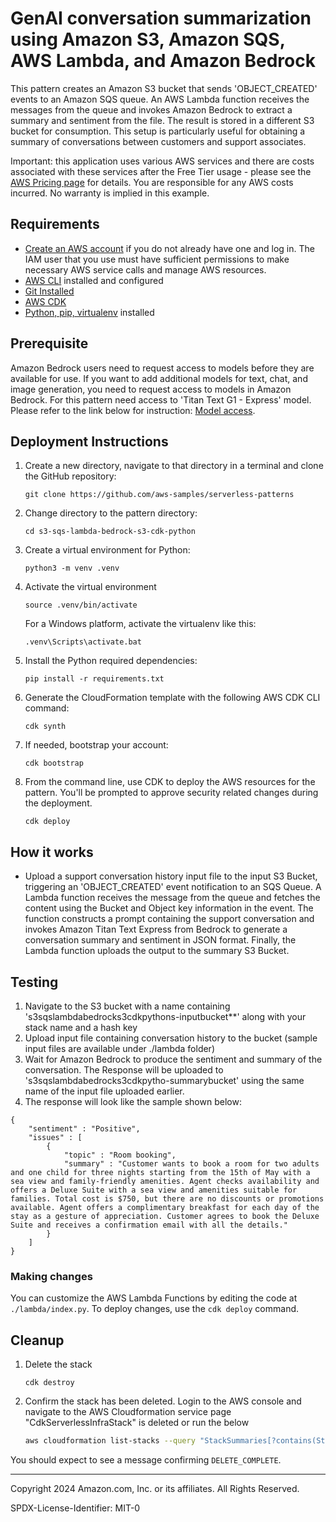 # GenAI conversation summarization using Amazon S3, Amazon SQS, AWS Lambda, and Amazon Bedrock

This pattern creates an Amazon S3 bucket that sends 'OBJECT_CREATED' events to an Amazon SQS queue. An AWS Lambda function receives the messages from the queue and invokes Amazon Bedrock to extract a summary and sentiment from the file. The result is stored in a different S3 bucket for consumption. This setup is particularly useful for obtaining a summary of conversations between customers and support associates.

Important: this application uses various AWS services and there are costs associated with these services after the Free Tier usage - please see the [AWS Pricing page](https://aws.amazon.com/pricing/) for details. You are responsible for any AWS costs incurred. No warranty is implied in this example.

## Requirements

* [Create an AWS account](https://portal.aws.amazon.com/gp/aws/developer/registration/index.html) if you do not already have one and log in. The IAM user that you use must have sufficient permissions to make necessary AWS service calls and manage AWS resources.
* [AWS CLI](https://docs.aws.amazon.com/cli/latest/userguide/install-cliv2.html) installed and configured
* [Git Installed](https://git-scm.com/book/en/v2/Getting-Started-Installing-Git)
* [AWS CDK](https://docs.aws.amazon.com/cdk/v2/guide/cli.html)
* [Python, pip, virtualenv](https://docs.aws.amazon.com/cdk/latest/guide/work-with-cdk-python.html) installed

## Prerequisite
Amazon Bedrock users need to request access to models before they are available for use. If you want to add additional models for text, chat, and image generation, you need to request access to models in Amazon Bedrock. For this pattern need access to 'Titan Text G1 - Express' model. Please refer to the link below for instruction:
[Model access](https://docs.aws.amazon.com/bedrock/latest/userguide/model-access.html).

## Deployment Instructions

1. Create a new directory, navigate to that directory in a terminal and clone the GitHub repository:
    ``` 
    git clone https://github.com/aws-samples/serverless-patterns
    ```
2. Change directory to the pattern directory:
    ```
    cd s3-sqs-lambda-bedrock-s3-cdk-python
    ```
3. Create a virtual environment for Python:
   ```
   python3 -m venv .venv
   ```
4. Activate the virtual environment
   ```
   source .venv/bin/activate
   ```
   For a Windows platform, activate the virtualenv like this:
   ```
   .venv\Scripts\activate.bat
5. Install the Python required dependencies:
   ```
   pip install -r requirements.txt
   ```
6. Generate the CloudFormation template with the following AWS CDK CLI command:
   ```
   cdk synth
   ```
7. If needed, bootstrap your account:
    ```
    cdk bootstrap
    ```
8. From the command line, use CDK to deploy the AWS resources for the pattern. You'll be prompted to approve security related changes during the deployment.
    ```
    cdk deploy
    ```

## How it works

* Upload a support conversation history input file to the input S3 Bucket, triggering an 'OBJECT_CREATED' event notification to an SQS Queue. A Lambda function receives the message from the queue and fetches the content  using the Bucket and Object key information in the event. The function constructs a prompt containing the support conversation and invokes Amazon Titan Text Express from Bedrock to generate a conversation summary and sentiment in JSON format. Finally, the Lambda function uploads the output to the summary S3 Bucket.


## Testing

1. Navigate to the S3 bucket with a name containing 's3sqslambdabedrocks3cdkpythons-inputbucket**' along with your stack name and a hash key
2. Upload input file containing conversation history to the bucket (sample input files are available under ./lambda folder)
3. Wait for Amazon Bedrock to produce the sentiment and summary of the conversation. The Response will be uploaded to 's3sqslambdabedrocks3cdkpytho-summarybucket' using the same name of the input file uploaded earlier.
4. The response will look like the sample shown below:
```
{
    "sentiment" : "Positive",
    "issues" : [
        {
            "topic" : "Room booking",
            "summary" : "Customer wants to book a room for two adults and one child for three nights starting from the 15th of May with a sea view and family-friendly amenities. Agent checks availability and offers a Deluxe Suite with a sea view and amenities suitable for families. Total cost is $750, but there are no discounts or promotions available. Agent offers a complimentary breakfast for each day of the stay as a gesture of appreciation. Customer agrees to book the Deluxe Suite and receives a confirmation email with all the details."
        }
    ]
}
```


### Making changes

You can customize the AWS Lambda Functions by editing the code at `./lambda/index.py`. To deploy changes, use the `cdk deploy` command.

## Cleanup
 
1. Delete the stack
    ```
    cdk destroy
    ```

2. Confirm the stack has been deleted. Login to the AWS console and navigate to the AWS Cloudformation service page "CdkServerlessInfraStack" is deleted or run the below 
    ```bash
    aws cloudformation list-stacks --query "StackSummaries[?contains(StackName,'S3SqsLambdaBedrockS3CdkPythonStack')].StackStatus"
    ```

You should expect to see a message confirming `DELETE_COMPLETE`.

----
Copyright 2024 Amazon.com, Inc. or its affiliates. All Rights Reserved.

SPDX-License-Identifier: MIT-0
